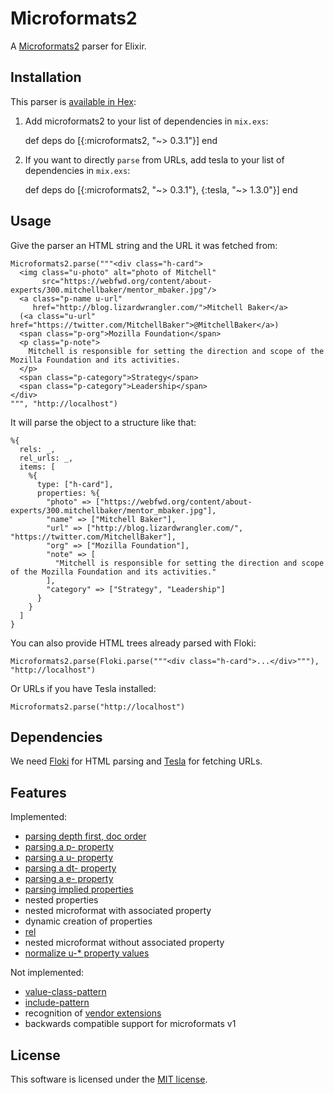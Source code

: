 # Microformats2

A [Microformats2](http://microformats.org/wiki/microformats-2) parser for Elixir.

## Installation

This parser is [available in Hex](https://hex.pm/packages/microformats2):

1. Add microformats2 to your list of dependencies in `mix.exs`:

   def deps do
   [{:microformats2, "~> 0.3.1"}]
   end

2. If you want to directly `parse` from URLs, add tesla to your list of dependencies in `mix.exs`:

   def deps do
   [{:microformats2, "~> 0.3.1"},
   {:tesla, "~> 1.3.0"}]
   end

## Usage

Give the parser an HTML string and the URL it was fetched from:

    Microformats2.parse("""<div class="h-card">
      <img class="u-photo" alt="photo of Mitchell"
           src="https://webfwd.org/content/about-experts/300.mitchellbaker/mentor_mbaker.jpg"/>
      <a class="p-name u-url"
         href="http://blog.lizardwrangler.com/">Mitchell Baker</a>
      (<a class="u-url" href="https://twitter.com/MitchellBaker">@MitchellBaker</a>)
      <span class="p-org">Mozilla Foundation</span>
      <p class="p-note">
        Mitchell is responsible for setting the direction and scope of the Mozilla Foundation and its activities.
      </p>
      <span class="p-category">Strategy</span>
      <span class="p-category">Leadership</span>
    </div>
    """, "http://localhost")

It will parse the object to a structure like that:

    %{
      rels: _,
      rel_urls: _,
      items: [
        %{
          type: ["h-card"],
          properties: %{
            "photo" => ["https://webfwd.org/content/about-experts/300.mitchellbaker/mentor_mbaker.jpg"],
            "name" => ["Mitchell Baker"],
            "url" => ["http://blog.lizardwrangler.com/", "https://twitter.com/MitchellBaker"],
            "org" => ["Mozilla Foundation"],
            "note" => [
              "Mitchell is responsible for setting the direction and scope of the Mozilla Foundation and its activities."
            ],
            "category" => ["Strategy", "Leadership"]
          }
        }
      ]
    }

You can also provide HTML trees already parsed with Floki:

    Microformats2.parse(Floki.parse("""<div class="h-card">...</div>"""), "http://localhost")

Or URLs if you have Tesla installed:

    Microformats2.parse("http://localhost")

## Dependencies

We need [Floki](https://github.com/philss/floki) for HTML parsing and
[Tesla](https://github.com/teamon/tesla) for fetching URLs.

## Features

Implemented:

- [parsing depth first, doc order](http://microformats.org/wiki/microformats2-parsing#parse_a_document_for_microformats)
- [parsing a p- property](http://microformats.org/wiki/microformats2-parsing#parsing_a_p-_property)
- [parsing a u- property](http://microformats.org/wiki/microformats2-parsing#parsing_a_u-_property)
- [parsing a dt- property](http://microformats.org/wiki/microformats2-parsing#parsing_a_dt-_property)
- [parsing a e- property](http://microformats.org/wiki/microformats2-parsing#parsing_an_e-_property)
- [parsing implied properties](http://microformats.org/wiki/microformats-2-parsing#parsing_for_implied_properties)
- nested properties
- nested microformat with associated property
- dynamic creation of properties
- [rel](http://microformats.org/wiki/rel)
- nested microformat without associated property
- [normalize u-\* property values](http://microformats.org/wiki/microformats2-parsing-faq#normalizing_u-.2A_property_values)

Not implemented:

- [value-class-pattern](http://microformats.org/wiki/value-class-pattern)
- [include-pattern](http://microformats.org/wiki/include-pattern)
- recognition of [vendor extensions](http://microformats.org/wiki/microformats2#VENDOR_EXTENSIONS)
- backwards compatible support for microformats v1

## License

This software is licensed under the [MIT license](https://choosealicense.com/licenses/mit/).
